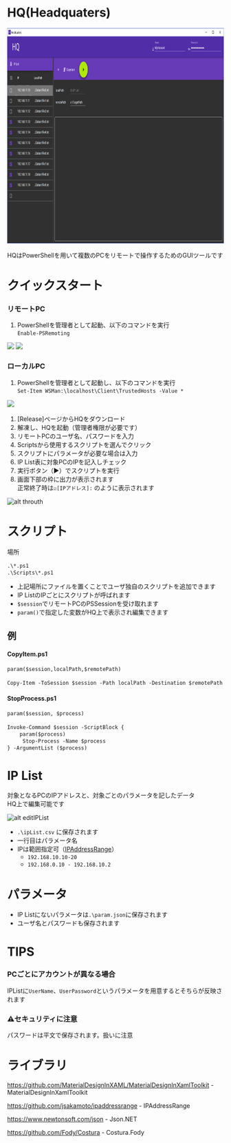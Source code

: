 # HQ(Headquaters)

<img src="Documents/top.png" height="500"/> 

HQはPowerShellを用いて複数のPCをリモートで操作するためのGUIツールです  


# クイックスタート
### リモートPC
1. PowerShellを管理者として起動、以下のコマンドを実行  
```Enable-PSRemoting```  

<img src="Documents/psadmin.jpg" />
<img src="Documents/enablePSRemoting.png" height="200"/>


### ローカルPC
1. PowerShellを管理者として起動し、以下のコマンドを実行  
`Set-Item WSMan:\localhost\Client\TrustedHosts -Value *`
<img src="Documents/trustedhosts.png" />

1. [Release]ページからHQをダウンロード
1. 解凍し、HQを起動（管理者権限が必要です）
1. リモートPCのユーザ名、パスワードを入力
1. Scriptsから使用するスクリプトを選んでクリック
1. スクリプトにパラメータが必要な場合は入力
1. IP List表に対象PCのIPを記入しチェック
1. 実行ボタン（▶）でスクリプトを実行
1. 画面下部の枠に出力が表示されます  
   正常終了時は`☑[IPアドレス]:` のように表示されます
  
![alt throuth](Documents/throuth.gif)
  
# スクリプト
場所
```
.\*.ps1
.\Scripts\*.ps1
```

 * 上記場所にファイルを置くことでユーザ独自のスクリプトを追加できます
 * IP ListのIPごとにスクリプトが呼ばれます
 * `$session`でリモートPCのPSSessionを受け取れます
 * `param()`で指定した変数がHQ上で表示され編集できます

## 例
#### CopyItem.ps1
 ```
param($session,localPath,$remotePath)

Copy-Item -ToSession $session -Path localPath -Destination $remotePath
```


#### StopProcess.ps1
```
param($session, $process)

Invoke-Command $session -ScriptBlock {
    param($process)
     Stop-Process -Name $process
} -ArgumentList ($process)
```

  
# IP List
対象となるPCのIPアドレスと、対象ごとのパラメータを記したデータ  
HQ上で編集可能です

![alt editIPList](Documents/editIPList.gif)

* `.\ipList.csv` に保存されます
* 一行目はパラメータ名
* IPは範囲指定可（[IPAddressRange](https://github.com/jsakamoto/ipaddressrange/)）
  * `192.168.10.10-20`
  * `192.168.0.10 - 192.168.10.2`
  


# パラメータ
* IP Listにないパラメータは`.\param.json`に保存されます
* ユーザ名とパスワードも保存されます


# TIPS
### PCごとにアカウントが異なる場合
IPListに`UserName`、`UserPassword`というパラメータを用意するとそちらが反映されます

### ⚠セキュリティに注意
パスワードは平文で保存されます。扱いに注意

# ライブラリ
https://github.com/MaterialDesignInXAML/MaterialDesignInXamlToolkit - MaterialDesignInXamlToolkit

https://github.com/jsakamoto/ipaddressrange - IPAddressRange 

https://www.newtonsoft.com/json - Json<span />.NET

https://github.com/Fody/Costura - Costura.Fody
